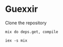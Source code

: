 Guexxir
=======

Clone the repository

`````````
mix do deps.get, compile
`````````

``````````
iex -s mix
``````````
